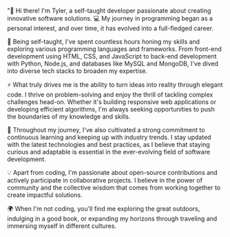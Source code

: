 
"👋 Hi there! I'm Tyler, a self-taught developer passionate about creating innovative software solutions. 💻 My journey in programming began as a personal interest, and over time, it has evolved into a full-fledged career.

🌱 Being self-taught, I've spent countless hours honing my skills and exploring various programming languages and frameworks. From front-end development using HTML, CSS, and JavaScript to back-end development with Python, Node.js, and databases like MySQL and MongoDB, I've dived into diverse tech stacks to broaden my expertise.

⚡️ What truly drives me is the ability to turn ideas into reality through elegant code. I thrive on problem-solving and enjoy the thrill of tackling complex challenges head-on. Whether it's building responsive web applications or developing efficient algorithms, I'm always seeking opportunities to push the boundaries of my knowledge and skills.

🚀 Throughout my journey, I've also cultivated a strong commitment to continuous learning and keeping up with industry trends. I stay updated with the latest technologies and best practices, as I believe that staying curious and adaptable is essential in the ever-evolving field of software development.

💡 Apart from coding, I'm passionate about open-source contributions and actively participate in collaborative projects. I believe in the power of community and the collective wisdom that comes from working together to create impactful solutions.

🌍 When I'm not coding, you'll find me exploring the great outdoors, indulging in a good book, or expanding my horizons through traveling and immersing myself in different cultures.


<!--
**Tkproo/tkproo** is a ✨ _special_ ✨ repository because its `README.md` (this file) appears on your GitHub profile.

Here are some ideas to get you started:

- 🔭 I’m currently working on ...
- 🌱 I’m currently learning ...
- 👯 I’m looking to collaborate on ...
- 🤔 I’m looking for help with ...
- 💬 Ask me about ...
- 📫 How to reach me: ...
- 😄 Pronouns: ...
- ⚡ Fun fact: ...
-->
